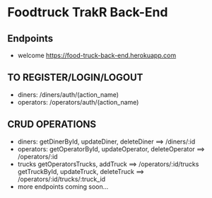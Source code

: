 # Foodtruck TrakR Back-End

## Endpoints

- welcome https://food-truck-back-end.herokuapp.com

## TO REGISTER/LOGIN/LOGOUT

- diners: /diners/auth/(action_name)
- operators: /operators/auth/(action_name)

## CRUD OPERATIONS

- diners: getDinerById, updateDiner, deleteDiner ==> /diners/:id
- operators: getOperatorById, updateOperator, deleteOperator ==> /operators/:id
- trucks getOperatorsTrucks, addTruck ==> /operators/:id/trucks
  getTruckById, updateTruck, deleteTruck ==> /operators/:id/trucks/:truck_id
- more endpoints coming soon...
